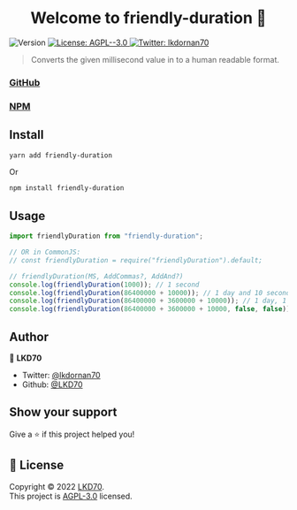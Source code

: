 <h1 align="center">Welcome to friendly-duration 👋</h1>
<p>
  <img alt="Version" src="https://img.shields.io/badge/version-1.0.0-blue.svg?cacheSeconds=2592000" />
  <a href="https://www.gnu.org/licenses/agpl-3.0.en.html" target="_blank">
    <img alt="License: AGPL--3.0" src="https://img.shields.io/badge/License-AGPL--3.0-yellow.svg" />
  </a>
  <a href="https://twitter.com/lkdornan70" target="_blank">
    <img alt="Twitter: lkdornan70" src="https://img.shields.io/twitter/follow/lkdornan70.svg?style=social" />
  </a>
</p>

> Converts the given millisecond value in to a human readable format.

### [GitHub](https://github.com/lkd70/friendly-duration)
### [NPM](https://www.npmjs.com/package/friendly-duration)

## Install

```sh
yarn add friendly-duration
```
Or

```sh
npm install friendly-duration
```

## Usage

```javascript
import friendlyDuration from "friendly-duration";

// OR in CommonJS:
// const friendlyDuration = require("friendlyDuration").default;

// friendlyDuration(MS, AddCommas?, AddAnd?)
console.log(friendlyDuration(1000)); // 1 second
console.log(friendlyDuration(86400000 + 10000)); // 1 day and 10 seconds
console.log(friendlyDuration(86400000 + 3600000 + 10000)); // 1 day, 1 hour and 10 seconds
console.log(friendlyDuration(86400000 + 3600000 + 10000, false, false)); // 1 day 1 hour 10 seconds
```

## Author

👤 **LKD70**

* Twitter: [@lkdornan70](https://twitter.com/lkdornan70)
* Github: [@LKD70](https://github.com/LKD70)

## Show your support

Give a ⭐️ if this project helped you!

## 📝 License

Copyright © 2022 [LKD70](https://github.com/LKD70).<br />
This project is [AGPL-3.0](https://www.gnu.org/licenses/agpl-3.0.en.html) licensed.

